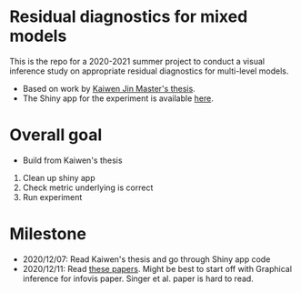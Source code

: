 # Residual diagnostics for mixed models

This is the repo for a 2020-2021 summer project to conduct a visual inference study on appropriate residual diagnostics for multi-level models. 

* Based on work by [Kaiwen Jin Master's thesis](https://github.com/kaiwenjanet/master).
* The Shiny app for the experiment is available [here](https://kaiwen-jin.shinyapps.io/experiment/).

# Overall goal

* Build from Kaiwen's thesis

1. Clean up shiny app
2. Check metric underlying is correct
3. Run experiment 

# Milestone

* 2020/12/07: Read Kaiwen's thesis and go through Shiny app code 
* 2020/12/11: Read [these papers](https://paperpile.com/shared/dxNYN7). Might be best to start off with Graphical inference for infovis paper. Singer et al. paper is hard to read. 
